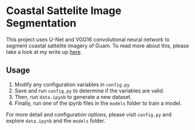 # Coastal Sattelite Image Segmentation
This project uses U-Net and VGG16 convolutional neural network to segment coastal sattelite imagery of Guam.
To read more about this, please take a look at my write up [here](https://docs.google.com/document/d/1wxYaPmZsLQOSH1wnYR3CdFyP1E9Flo3mwPSIbe7Ybf0/edit?usp=sharing).

## Usage

1. Modify any configuration variables in `config.py`
2. Save and run `config.py` to determine if the variables are valid.
3. Then, run `data.ipynb` to generate a new dataset.
4. Finally, run one of the ipynb files in the `models` folder to train a model.

For more detail and configuration options, please visit `config.py` and explore `data.ipynb` and the `models` folder.
